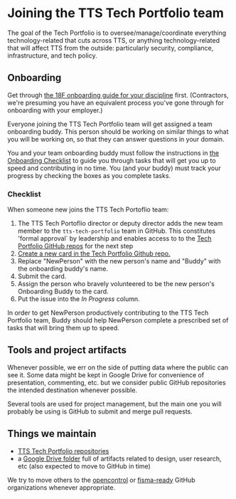 # Joining the TTS Tech Portfolio team

The goal of the Tech Portfolio is to oversee/manage/coordinate everything technology-related that cuts across TTS, or anything technology-related that will affect TTS from the outside: particularly security, compliance, infrastructure, and tech policy.

## Onboarding

Get through [the 18F onboarding guide for your discipline](https://handbook.tts.gsa.gov/#teams) first. (Contractors, we're presuming you have an equivalent process you've gone through for onboarding with your employer.)

Everyone joining the TTS Tech Portfolio team will get assigned a team onboarding buddy. This person should be working on similar things to what you will be working on, so that they can answer questions in your domain.

You and your team onboarding buddy must follow the instructions in [the Onboarding Checklist](https://github.com/18F/tts-tech-portfolio/blob/master/.github/ISSUE_TEMPLATE/onboarding.md) to guide you through tasks that will get you up to speed and contributing in no time. You (and your buddy) must track your progress by checking the boxes as you complete tasks.

### Checklist

When someone new joins the TTS Tech Portoflio team:

1. The TTS Tech Portoflio director or deputy director adds the new team member to the `tts-tech-portfolio` team in GitHub. This constitutes 'formal approval` by leadership and enables access to to the [Tech Portfolio GitHub repos]({{site.baseurl}}/github-repos) for the next step
1. [Create a new card in the Tech Portfolio Github repo.](https://github.com/18F/tts-tech-portfolio/issues/new?template=onboarding.md&title=onboard+%5BNewPerson%5D)
1. Replace "NewPerson" with the new person's name and "Buddy" with the onboarding buddy's name.
1. Submit the card.
1. Assign the person who bravely volunteered to be the new person's Onboarding Buddy to the card.
1. Put the issue into the _In Progress_ column.

In order to get NewPerson productively contributing to the TTS Tech Portfolio team, Buddy should help NewPerson complete a prescribed set of tasks that will bring them up to speed.

## Tools and project artifacts

Whenever possible, we err on the side of putting data where the public can see it. Some data might be kept in Google Drive for convenience of presentation, commenting, etc. but we consider public GitHub repositories the intended destination whenever possible.

Several tools are used for project management, but the main one you will probably be using is GitHub to submit and merge pull requests.

## Things we maintain

- [TTS Tech Portfolio repositories](communication/github_repos.md)
- a [Google Drive folder](https://drive.google.com/a/gsa.gov/folderview?id=0Bx6EvBXVDWwheUtVckVnOE1pRzA&usp=sharing) full of artifacts related to design, user research, etc (also expected to move to GitHub in time)

We try to move others to the [opencontrol](https://github.com/opencontrol) or [fisma-ready](https://github.com/fisma-ready) GitHub organizations whenever appropriate.
